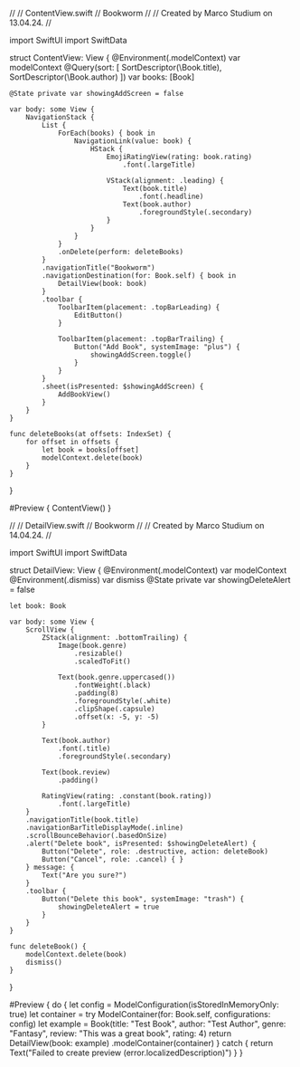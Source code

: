 //
//  ContentView.swift
//  Bookworm
//
//  Created by Marco Studium on 13.04.24.
//

import SwiftUI
import SwiftData

struct ContentView: View {
    @Environment(\.modelContext) var modelContext
    @Query(sort: [
        SortDescriptor(\Book.title),
        SortDescriptor(\Book.author)
    ]) var books: [Book]
    
    @State private var showingAddScreen = false
    
    var body: some View {
        NavigationStack {
            List {
                ForEach(books) { book in
                    NavigationLink(value: book) {
                        HStack {
                            EmojiRatingView(rating: book.rating)
                                .font(.largeTitle)
                            
                            VStack(alignment: .leading) {
                                Text(book.title)
                                    .font(.headline)
                                Text(book.author)
                                    .foregroundStyle(.secondary)
                            }
                        }
                    }
                }
                .onDelete(perform: deleteBooks)
            }
            .navigationTitle("Bookworm")
            .navigationDestination(for: Book.self) { book in
                DetailView(book: book)
            }
            .toolbar {
                ToolbarItem(placement: .topBarLeading) {
                    EditButton()
                }
                
                ToolbarItem(placement: .topBarTrailing) {
                    Button("Add Book", systemImage: "plus") {
                        showingAddScreen.toggle()
                    }
                }
            }
            .sheet(isPresented: $showingAddScreen) {
                AddBookView()
            }
        }
    }
    
    func deleteBooks(at offsets: IndexSet) {
        for offset in offsets {
            let book = books[offset]
            modelContext.delete(book)
        }
    }
}

#Preview {
    ContentView()
}


//
//  DetailView.swift
//  Bookworm
//
//  Created by Marco Studium on 14.04.24.
//

import SwiftUI
import SwiftData

struct DetailView: View {
    @Environment(\.modelContext) var modelContext
    @Environment(\.dismiss) var dismiss
    @State private var showingDeleteAlert = false
    
    let book: Book
    
    var body: some View {
        ScrollView {
            ZStack(alignment: .bottomTrailing) {
                Image(book.genre)
                    .resizable()
                    .scaledToFit()
                
                Text(book.genre.uppercased())
                    .fontWeight(.black)
                    .padding(8)
                    .foregroundStyle(.white)
                    .clipShape(.capsule)
                    .offset(x: -5, y: -5)
            }
            
            Text(book.author)
                .font(.title)
                .foregroundStyle(.secondary)
            
            Text(book.review)
                .padding()
            
            RatingView(rating: .constant(book.rating))
                .font(.largeTitle)
        }
        .navigationTitle(book.title)
        .navigationBarTitleDisplayMode(.inline)
        .scrollBounceBehavior(.basedOnSize)
        .alert("Delete book", isPresented: $showingDeleteAlert) {
            Button("Delete", role: .destructive, action: deleteBook)
            Button("Cancel", role: .cancel) { }
        } message: {
            Text("Are you sure?")
        }
        .toolbar {
            Button("Delete this book", systemImage: "trash") {
                showingDeleteAlert = true
            }
        }
    }
    
    func deleteBook() {
        modelContext.delete(book)
        dismiss()
    }
}

#Preview {
    do {
        let config = ModelConfiguration(isStoredInMemoryOnly: true)
        let container = try ModelContainer(for: Book.self, configurations: config)
        let example = Book(title: "Test Book", author: "Test Author", genre: "Fantasy", review: "This was a great book", rating: 4)
        return DetailView(book: example)
            .modelContainer(container)
    } catch {
        return Text("Failed to create preview \(error.localizedDescription)")
    }
}
